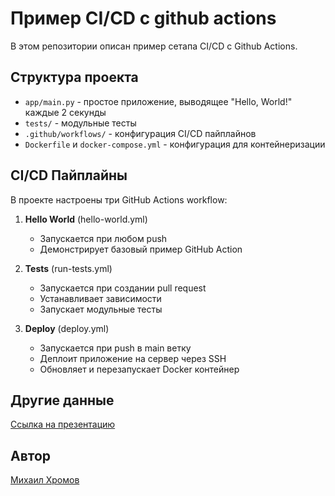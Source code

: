 # Пример CI/CD с github actions
В этом репозитории описан пример сетапа CI/CD с Github Actions.

## Структура проекта
- `app/main.py` - простое приложение, выводящее "Hello, World!" каждые 2 секунды
- `tests/` - модульные тесты
- `.github/workflows/` - конфигурация CI/CD пайплайнов
- `Dockerfile` и `docker-compose.yml` - конфигурация для контейнеризации

## CI/CD Пайплайны
В проекте настроены три GitHub Actions workflow:

1. **Hello World** (hello-world.yml)
   - Запускается при любом push
   - Демонстрирует базовый пример GitHub Action

2. **Tests** (run-tests.yml)
   - Запускается при создании pull request
   - Устанавливает зависимости
   - Запускает модульные тесты

3. **Deploy** (deploy.yml)
   - Запускается при push в main ветку
   - Деплоит приложение на сервер через SSH
   - Обновляет и перезапускает Docker контейнер

## Другие данные
[Ссылка на презентацию](https://docs.google.com/presentation/d/1OUmoYoDGPweKPGQCKsVN1K-o-UksVvw_BOnXgFNKkS0/edit#slide=id.g27f99cccac5_2_43)

## Автор
[Михаил Хромов](https://t.me/mikhail_khromov)
